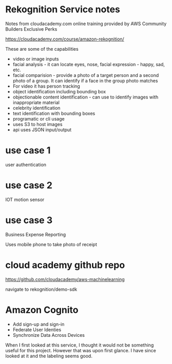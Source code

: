 # Rekognition Service notes

Notes from cloudacademy.com online training provided by AWS Community Builders Exclusive Perks

https://cloudacademy.com/course/amazon-rekognition/

These are some of the capabilities

* video or image inputs
* facial analysis - it can locate eyes, nose, facial expression - happy, sad, etc.
* facial comparision - provide a photo of a target person and a second photo of a group.  It can identify if a face in the group photo matches
* For video it has person tracking
* object identification including bounding box
* objectionable content identification - can use to identify images with inappropriate material
* celebrity identification
* text identification with bounding boxes
* programatic or cli usage
* uses S3 to host images 
* api uses JSON input/output

# use case 1
user authentication

# use case 2
IOT motion sensor

# use case 3
Business Expense Reporting

Uses mobile phone to take photo of receipt

# cloud academy github repo

https://github.com/cloudacademy/aws-machinelearning

navigate to rekognition/demo-sdk

# Amazon Cognito

* Add sign-up and sign-in
* Federate User Identies
* Synchronize Data Across Devices




When I first looked at this service, I thought it would not be something useful for this project.  However that was upon first glance.
I have since looked at it and the labeling seems good.


